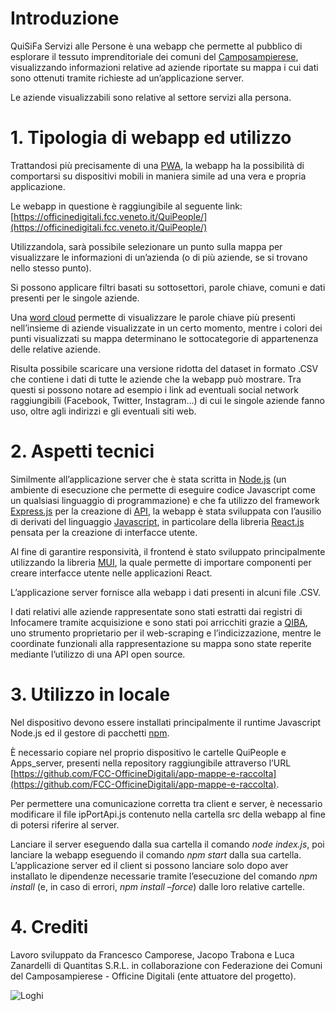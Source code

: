 # Introduzione

QuiSiFa Servizi alle Persone è una webapp che permette al pubblico di esplorare il tessuto imprenditoriale dei comuni del [Camposampierese](https://www.fcc.veneto.it), visualizzando informazioni relative ad aziende riportate su mappa i cui dati sono ottenuti tramite richieste ad un’applicazione server.

Le aziende visualizzabili sono relative al settore servizi alla persona.


# 1. Tipologia di webapp ed utilizzo

Trattandosi più precisamente di una [PWA](https://it.wikipedia.org/wiki/Progressive_Web_App), la webapp ha la possibilità di comportarsi su dispositivi mobili in maniera simile ad una vera e propria applicazione.

Le webapp in questione è raggiungibile al seguente link: [https://officinedigitali.fcc.veneto.it/QuiPeople/](https://officinedigitali.fcc.veneto.it/QuiPeople/)

Utilizzandola, sarà possibile selezionare un punto sulla mappa per visualizzare le informazioni di un’azienda (o di più aziende, se si trovano nello stesso punto).

Si possono applicare filtri basati su sottosettori, parole chiave, comuni e dati presenti per le singole aziende.

Una [word cloud](https://it.wikipedia.org/wiki/Nuvola_di_etichette) permette di visualizzare le parole chiave più presenti nell’insieme di aziende visualizzate in un certo momento, mentre i colori dei punti visualizzati su mappa determinano le sottocategorie di appartenenza delle relative aziende.

Risulta possibile scaricare una versione ridotta del dataset in formato .CSV che contiene i dati di tutte le aziende che la webapp può mostrare. Tra questi si possono notare ad esempio i link ad eventuali social network raggiungibili (Facebook, Twitter, Instagram…) di cui le singole aziende fanno uso, oltre agli indirizzi e gli eventuali siti web.


# 2. Aspetti tecnici

Similmente all’applicazione server che è stata scritta in [Node.js](https://nodejs.org/it/) (un ambiente di esecuzione che permette di eseguire codice Javascript come un qualsiasi linguaggio di programmazione) e che fa utilizzo del framework [Express.js](https://expressjs.com/it/) per la creazione di [API](https://it.wikipedia.org/wiki/Application_programming_interface), la webapp è stata sviluppata con l’ausilio di derivati del linguaggio [Javascript](https://www.javascript.com/), in particolare della libreria [React.js](https://it.reactjs.org/) pensata per la creazione di interfacce utente.

Al fine di garantire responsività, il frontend è stato sviluppato principalmente utilizzando la libreria [MUI](https://mui.com/), la quale permette di importare componenti per creare interfacce utente nelle applicazioni React.

L’applicazione server fornisce alla webapp i dati presenti in alcuni file .CSV.

I dati relativi alle aziende rappresentate sono stati estratti dai registri di Infocamere tramite acquisizione e sono stati poi arricchiti grazie a [QIBA](https://www.quantitas.it/it/prodotti/qiba/), uno strumento proprietario per il web-scraping e l’indicizzazione, mentre le coordinate funzionali alla rappresentazione su mappa sono state reperite mediante l’utilizzo di una API open source.

# 3. Utilizzo in locale

Nel dispositivo devono essere installati principalmente il runtime Javascript Node.js ed il gestore di pacchetti [npm](https://www.nodeacademy.it/cose-npm-installazione-locale-globale-aggiornamento).

È necessario copiare nel proprio dispositivo le cartelle QuiPeople e Apps_server, presenti nella repository raggiungibile attraverso l’URL [https://github.com/FCC-OfficineDigitali/app-mappe-e-raccolta](https://github.com/FCC-OfficineDigitali/app-mappe-e-raccolta).

Per permettere una comunicazione corretta tra client e server, è necessario modificare il file ipPortApi.js contenuto nella cartella src della webapp al fine di potersi riferire al server.

Lanciare il server eseguendo dalla sua cartella il comando _node index.js_, poi lanciare la webapp eseguendo il comando _npm start_ dalla sua cartella. L’applicazione server ed il client si possono lanciare solo dopo aver installato le dipendenze necessarie tramite l’esecuzione del comando _npm install_ (e, in caso di errori, _npm install –force_) dalle loro relative cartelle.


# 4. Crediti

Lavoro sviluppato da Francesco Camporese, Jacopo Trabona e Luca Zanardelli di Quantitas S.R.L. in collaborazione con Federazione dei Comuni del Camposampierese - Officine Digitali (ente attuatore del progetto).


![Loghi](/mergedLogos.png)